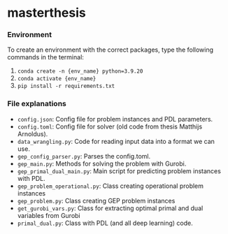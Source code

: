 # masterthesis

### Environment
To create an environment with the correct packages, type the following commands in the terminal:

1. `conda create -n {env_name} python=3.9.20`
2. `conda activate {env_name}`
3. `pip install -r requirements.txt`

### File explanations

- `config.json`: Config file for problem instances and PDL parameters.
- `config.toml`: Config file for solver (old code from thesis Matthijs Arnoldus).
- `data_wrangling.py`: Code for reading input data into a format we can use.
- `gep_config_parser.py`: Parses the config.toml.
- `gep_main.py`: Methods for solving the problem with Gurobi.
- `gep_primal_dual_main.py`: Main script for predicting problem instances with PDL.
- `gep_problem_operational.py`: Class creating operational problem instances
- `gep_problem.py`: Class creating GEP problem instances
- `get_gurobi_vars.py`: Class for extracting optimal primal and dual variables from Gurobi
- `primal_dual.py`: Class with PDL (and all deep learning) code.

